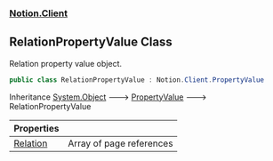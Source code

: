 ### [Notion.Client](Notion.Client.md 'Notion.Client')

## RelationPropertyValue Class

Relation property value object.

```csharp
public class RelationPropertyValue : Notion.Client.PropertyValue
```

Inheritance [System.Object](https://docs.microsoft.com/en-us/dotnet/api/System.Object 'System.Object') &#129106; [PropertyValue](Notion.Client.PropertyValue.md 'Notion.Client.PropertyValue') &#129106; RelationPropertyValue

| Properties | |
| :--- | :--- |
| [Relation](Notion.Client.RelationPropertyValue.Relation.md 'Notion.Client.RelationPropertyValue.Relation') | Array of page references |
